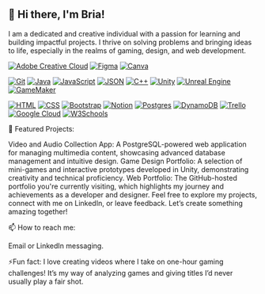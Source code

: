 ## 👋 Hi there, I'm Bria!

I am a dedicated and creative individual with a passion for learning and building impactful projects. I thrive on solving problems and bringing ideas to life, especially in the realms of gaming, design, and web development.

[![Adobe Creative Cloud](https://img.shields.io/badge/Adobe%20Creative%20Cloud-DA1F26?logo=Adobe%20Creative%20Cloud&logoColor=white)](#)
[![Figma](https://img.shields.io/badge/Figma-F24E1E?logo=figma&logoColor=white)](#)
[![Canva](https://img.shields.io/badge/Canva-%2300C4CC.svg?&logo=Canva&logoColor=white)](#)

[![Git](https://img.shields.io/badge/Git-F05032?logo=git&logoColor=fff)](#)
[![Java](https://img.shields.io/badge/Java-%23ED8B00.svg?logo=openjdk&logoColor=white)](#)
[![JavaScript](https://img.shields.io/badge/JavaScript-F7DF1E?logo=javascript&logoColor=000)](#)
[![JSON](https://img.shields.io/badge/JSON-000?logo=json&logoColor=fff)](#)
[![C++](https://img.shields.io/badge/C++-%2300599C.svg?logo=c%2B%2B&logoColor=white)](#)
[![Unity](https://img.shields.io/badge/Unity-%23000000.svg?logo=unity&logoColor=white)](#)
[![Unreal Engine](https://img.shields.io/badge/Unreal%20Engine-%23313131.svg?logo=unrealengine&logoColor=white)](#)
[![GameMaker](https://img.shields.io/badge/GameMaker-000?logo=gamemaker&logoColor=fff)](#)

[![HTML](https://img.shields.io/badge/HTML-%23E34F26.svg?logo=html5&logoColor=white)](#)
[![CSS](https://img.shields.io/badge/CSS-1572B6?logo=css3&logoColor=fff)](#)
[![Bootstrap](https://img.shields.io/badge/Bootstrap-7952B3?logo=bootstrap&logoColor=fff)](#)
[![Notion](https://img.shields.io/badge/Notion-000?logo=notion&logoColor=fff)](#)
[![Postgres](https://img.shields.io/badge/Postgres-%23316192.svg?logo=postgresql&logoColor=white)](#)
[![DynamoDB](https://img.shields.io/badge/DynamoDB-4053D6?logo=amazondynamodb&logoColor=fff)](#)
[![Trello](https://img.shields.io/badge/Trello-0052CC?logo=trello&logoColor=fff)](#)
[![Google Cloud](https://img.shields.io/badge/Google%20Cloud-%234285F4.svg?logo=google-cloud&logoColor=white)](#)
[![W3Schools](https://img.shields.io/badge/W3Schools-04AA6D?logo=w3schools&logoColor=fff)](#)



🚀 Featured Projects:

Video and Audio Collection App: A PostgreSQL-powered web application for managing multimedia content, showcasing advanced database management and intuitive design.
Game Design Portfolio: A selection of mini-games and interactive prototypes developed in Unity, demonstrating creativity and technical proficiency.
Web Portfolio: The GitHub-hosted portfolio you're currently visiting, which highlights my journey and achievements as a developer and designer.
Feel free to explore my projects, connect with me on LinkedIn, or leave feedback. Let’s create something amazing together!

📫 How to reach me:

Email or LinkedIn messaging.

⚡Fun fact:
I love creating videos where I take on one-hour gaming challenges! It’s my way of analyzing games and giving titles I’d never usually play a fair shot.


<!--
**yungbreezei/yungbreezei** is a ✨ _special_ ✨ repository because its `README.md` (this file) appears on your GitHub profile.

Here are some ideas to get you started:

- 🔭 I’m currently working on ...
- 🌱 I’m currently learning ...
- 👯 I’m looking to collaborate on ...
- 🤔 I’m looking for help with ...
- 💬 Ask me about ...
- 📫 How to reach me: ...
- 😄 Pronouns: ...
- ⚡ Fun fact: ...
-->
